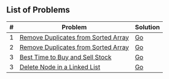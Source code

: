 ## List of Problems

| # | Problem                                                                                                                       | Solution                                                            |
|---|-------------------------------------------------------------------------------------------------------------------------------|---------------------------------------------------------------------|
| 1 | [Remove Duplicates from Sorted Array](https://leetcode.com/problems/remove-duplicates-from-sorted-array)                      | [Go](https://github.com/venren/leet-code/blob/master/solution/1.py) |
| 2 | [Remove Duplicates from Sorted Array](https://leetcode.com/explore/interview/card/top-interview-questions-easy/92/array/564/) | [Go](https://github.com/venren/leet-code/blob/master/solution/2.py) |
| 3 | [Best Time to Buy and Sell Stock](https://leetcode.com/problems/best-time-to-buy-and-sell-stock/submissions/1145962683/)      | [Go](https://github.com/venren/leet-code/blob/master/solution/3.py) |
| 3 | [Delete Node in a Linked List](https://leetcode.com/explore/interview/card/top-interview-questions-easy/93/linked-list/553/)  | [Go](https://github.com/venren/leet-code/blob/master/solution/4.py) |
